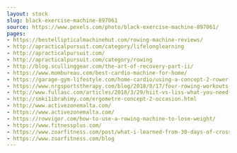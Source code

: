 ```yaml
---
layout: stock
slug: black-exercise-machine-897061
source: https://www.pexels.com/photo/black-exercise-machine-897061/
pages:
- https://bestellipticalmachinehut.com/rowing-machine-reviews/
- http://apracticalpursuit.com/category/lifelonglearning
- http://apracticalpursuit.com/
- http://apracticalpursuit.com/category/rowing
- http://blog.scullinggear.com/the-art-of-recovery-part-ii/
- https://www.mombureau.com/best-cardio-machine-for-home/
- https://garage-gym-lifestyle.com/home-cardio/using-a-concept-2-rower-to-strip-fat-off-your-body/
- https://www.nrgsportstherapy.com/blog/2018/8/17/four-rowing-workouts-to-enhance-your-metabolic-conditioning
- http://www.fullasc.com/articles/2018/3/29/hiit-vs-liss-what-you-need-to-know
- http://smki1ibrahimy.com/ergometre-concept-2-occasion.html
- http://www.activezonemalta.com/
- https://www.activezonemalta.com/
- https://rowvigor.com/how-to-use-a-rowing-machine-to-lose-weight/
- https://www.fitnessplus.com/
- https://www.zoarfitness.com/post/what-i-learned-from-30-days-of-crossfit-affiliate-classes
- https://www.zoarfitness.com/blog
---
```

